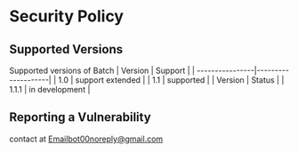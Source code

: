# Security Policy

## Supported Versions

Supported versions of Batch
| Version         |       Support      |
| ----------------|--------------------|
| 1.0             | support extended   |
| 1.1             | supported          |
| Version         |        Status      |
| 1.1.1           | in development     |

## Reporting a Vulnerability

contact at Emailbot00noreply@gmail.com

